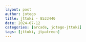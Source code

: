 ```yaml
---
layout: post
author: jotego
title: jttoki - 8533440
date: 2024-07-12
categories: [arcade, jotego-jttoki]
tags: [jttoki, jtpatreon]
---
```



